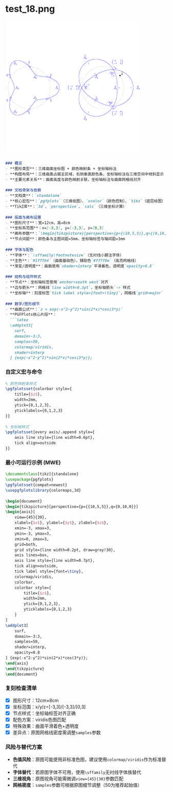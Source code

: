 # test_18.png

![test_18.png](../../../eval_dataset/images/test_18.png)

```markdown
### 概览
- **图形类型**：三维曲面坐标图 + 颜色映射条 + 坐标轴标注
- **构图布局**：三维曲面占据主区域，右侧垂直颜色条，坐标轴标注在三维空间中倾斜显示
- **主要元素关系**：曲面高度与颜色映射关联，坐标轴标注与曲面网格线对齐

### 文档骨架与依赖
- **文档类**：`standalone`
- **核心宏包**：`pgfplots`（三维绘图）、`xcolor`（颜色控制）、`tikz`（底层绘图）
- **TikZ库**：`3d`、`perspective`、`calc`（三维坐标计算）

### 版面与画布设置
- **图形尺寸**：宽=12cm，高=8cm
- **坐标系范围**：x=[-3,3], y=[-3,3], z=[0,3]
- **画布参数**：`\begin{tikzpicture}[perspective={p={(10,5,5)},q={(0,10,0)}}]`
- **节点间距**：颜色条与主图间距=5mm，坐标轴标签与轴间距=3mm

### 字体与配色
- **字体**：`\sffamily\footnotesize`（无衬线小脚注字体）
- **主色**：`#1f77b4`（曲面基础色），辅助色`#ff7f0e`（高亮网格线）
- **渐变/透明度**：曲面使用`shader=interp`平滑着色，透明度`opacity=0.8`

### 结构与组件样式
- **节点**：坐标轴标签使用`anchor=south west`对齐
- **边与箭头**：网格线`line width=0.3pt`，坐标轴箭头`->`样式
- **坐标轴**：刻度标签`tick label style={font=\tiny}`，网格线`grid=major`

### 数学/图形细节
- **曲面公式**：`z = exp(-x^2-y^2)*sin(2*x)*cos(3*y)`
- **PGFPlots核心片段**：
  ```latex
  \addplot3[
    surf,
    domain=-3:3,
    samples=50,
    colormap/viridis,
    shader=interp
  ] {exp(-x^2-y^2)*sin(2*x)*cos(3*y)};
  ```

### 自定义宏与命令
```latex
% 颜色映射条样式
\pgfplotsset{colorbar style={
    title={$z$},
    width=2mm,
    ytick={0,1,2,3},
    yticklabels={0,1,2,3}
}}

% 坐标轴样式
\pgfplotsset{every axis/.append style={
    axis line style={line width=0.6pt},
    tick align=outside
}}
```

### 最小可运行示例 (MWE)
```latex
\documentclass[tikz]{standalone}
\usepackage{pgfplots}
\pgfplotsset{compat=newest}
\usepgfplotslibrary{colormaps,3d}

\begin{document}
\begin{tikzpicture}[perspective={p={{10,5,5}},q={0,10,0}}]
\begin{axis}[
    view={45}{30},
    xlabel={$x$}, ylabel={$y$}, zlabel={$z$},
    xmin=-3, xmax=3,
    ymin=-3, ymax=3,
    zmin=0, zmax=3,
    grid=both,
    grid style={line width=0.2pt, draw=gray!30},
    axis lines=box,
    axis line style={line width=0.7pt},
    tick align=outside,
    tick label style={font=\tiny},
    colormap/viridis,
    colorbar,
    colorbar style={
        title={$z$},
        width=2mm,
        ytick={0,1,2,3},
        yticklabels={0,1,2,3}
    }
]
\addplot3[
    surf,
    domain=-3:3,
    samples=50,
    shader=interp,
    opacity=0.8
] {exp(-x^2-y^2)*sin(2*x)*cos(3*y)};
\end{axis}
\end{tikzpicture}
\end{document}
```

### 复刻检查清单
- [x] 图形尺寸：12cm×8cm
- [x] 坐标范围：x/y/z=[-3,3]/[-3,3]/[0,3]
- [x] 节点样式：坐标轴标签对齐正确
- [x] 配色方案：viridis色图匹配
- [x] 特殊效果：曲面平滑着色+透明度
- [x] 差异点：原图网格线密度需调整`samples`参数

### 风险与替代方案
- **色值风险**：原图可能使用非标准色图，建议使用`colormap/viridis`作为标准替代
- **字体替代**：若原图字体不可用，使用`\sffamily`无衬线字体族替代
- **三维视角**：原图视角可能需微调`view={45}{30}`参数匹配
- **网格密度**：`samples`参数可根据原图细节调整（50为推荐起始值）
```

